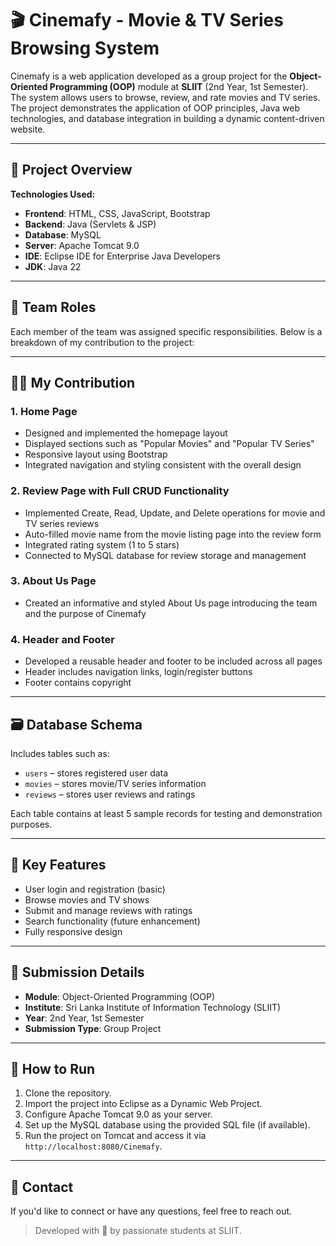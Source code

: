 # 🎬 Cinemafy - Movie & TV Series Browsing System

Cinemafy is a web application developed as a group project for the **Object-Oriented Programming (OOP)** module at **SLIIT** (2nd Year, 1st Semester). The system allows users to browse, review, and rate movies and TV series. The project demonstrates the application of OOP principles, Java web technologies, and database integration in building a dynamic content-driven website.

---

## 📌 Project Overview

**Technologies Used:**
- **Frontend**: HTML, CSS, JavaScript, Bootstrap
- **Backend**: Java (Servlets & JSP)
- **Database**: MySQL
- **Server**: Apache Tomcat 9.0
- **IDE**: Eclipse IDE for Enterprise Java Developers
- **JDK**: Java 22

---

## 👥 Team Roles

Each member of the team was assigned specific responsibilities. Below is a breakdown of my contribution to the project:

---

## 🙋‍♂️ My Contribution

### 1. **Home Page**
- Designed and implemented the homepage layout
- Displayed sections such as "Popular Movies" and "Popular TV Series"
- Responsive layout using Bootstrap
- Integrated navigation and styling consistent with the overall design

### 2. **Review Page with Full CRUD Functionality**
- Implemented Create, Read, Update, and Delete operations for movie and TV series reviews
- Auto-filled movie name from the movie listing page into the review form
- Integrated rating system (1 to 5 stars)
- Connected to MySQL database for review storage and management

### 3. **About Us Page**
- Created an informative and styled About Us page introducing the team and the purpose of Cinemafy

### 4. **Header and Footer**
- Developed a reusable header and footer to be included across all pages
- Header includes navigation links, login/register buttons
- Footer contains copyright

---

## 🗃️ Database Schema

Includes tables such as:
- `users` – stores registered user data
- `movies` – stores movie/TV series information
- `reviews` – stores user reviews and ratings

Each table contains at least 5 sample records for testing and demonstration purposes.

---

## 🎯 Key Features

- User login and registration (basic)
- Browse movies and TV shows
- Submit and manage reviews with ratings
- Search functionality (future enhancement)
- Fully responsive design

---

## 📅 Submission Details

- **Module**: Object-Oriented Programming (OOP)
- **Institute**: Sri Lanka Institute of Information Technology (SLIIT)
- **Year**: 2nd Year, 1st Semester
- **Submission Type**: Group Project

---

## 🚀 How to Run

1. Clone the repository.
2. Import the project into Eclipse as a Dynamic Web Project.
3. Configure Apache Tomcat 9.0 as your server.
4. Set up the MySQL database using the provided SQL file (if available).
5. Run the project on Tomcat and access it via `http://localhost:8080/Cinemafy`.

---

## 📧 Contact

If you'd like to connect or have any questions, feel free to reach out.

> Developed with 💙 by passionate students at SLIIT.

